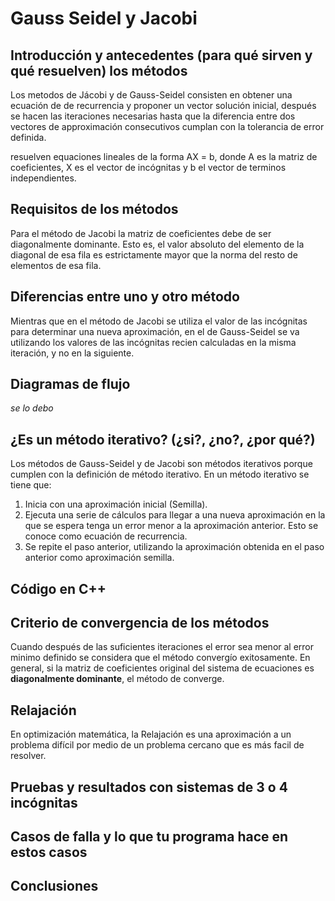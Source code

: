 # Gauss Seidel y Jacobi

## Introducción y antecedentes (para qué sirven y qué resuelven) los métodos
Los metodos de Jácobi y de Gauss-Seidel consisten en obtener una ecuación de
de recurrencia y proponer un vector solución inicial, después se hacen las
iteraciones necesarias hasta que la diferencia entre dos vectores de approximación
consecutivos cumplan con la tolerancia de error definida.

resuelven equaciones lineales de la forma AX = b, donde A es la matriz de coeficientes,
X es el vector de incógnitas y b el vector de terminos independientes.

## Requisitos de los métodos
Para el método de Jacobi la matriz de coeficientes debe de ser diagonalmente
dominante. Esto es, el valor absoluto del elemento de la diagonal de esa fila
es estrictamente mayor que la norma del resto de elementos de esa fila.

## Diferencias entre uno y otro método
Mientras que en el método de Jacobi se utiliza el valor de las incógnitas para
determinar una nueva aproximación, en el de Gauss-Seidel se va utilizando los
valores de las incógnitas recien calculadas en la misma iteración, y no en la
siguiente.

## Diagramas de flujo
*se lo debo*

## ¿Es un método iterativo? (¿si?, ¿no?, ¿por qué?)
Los métodos de Gauss-Seidel y de Jacobi son métodos iterativos porque cumplen con
la definición de método iterativo. En un método iterativo se tiene que:
1. Inicia con una aproximación inicial (Semilla).
2. Ejecuta una serie de cálculos para llegar a una nueva aproximación en la que
se espera tenga un error menor a la aproximación anterior. Esto se conoce como
ecuación de recurrencia.
3. Se repite el paso anterior, utilizando la aproximación obtenida en el paso
anterior como aproximación semilla.

## Código en C++


## Criterio de convergencia de los métodos
Cuando después de las suficientes iteraciones el error sea menor al error minimo
definido se considera que el método convergío exitosamente. En general, si la
matriz de coeficientes original del sistema de ecuaciones es **diagonalmente dominante**,
el método de converge.

## Relajación
En optimización matemática, la Relajación es una aproximación a un problema difícil
por medio de un problema cercano que es más facil de resolver.

## Pruebas y resultados con sistemas de 3 o 4 incógnitas


## Casos de falla y lo que tu programa hace en estos casos


## Conclusiones
